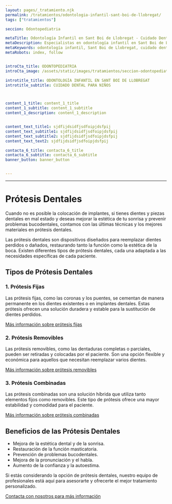 ```yaml
---
layout: pages/_tratamiento.njk
permalink: /tratamientos/odontologia-infantil-sant-boi-de-llobregat/
tags: ["tratamientos"]

seccion: Odontopediatria

metaTitle: Odontología Infantil en Sant Boi de Llobregat - Cuidado Dental para Niños
metaDescription: Especialistas en odontología infantil en Sant Boi de Llobregat. Cuida la salud dental de los más pequeños.
metaKeywords: odontología infantil, Sant Boi de Llobregat, cuidado dental, niños, salud bucal
metaRobots: index, follow


introCta_title: ODONTOPEDIATRIA
introCta_image: /assets/static/images/tratamientos/seccion-odontopediatria.jpg

introtitle_title: ODONTOLOGÍA INFANTIL EN SANT BOI DE LLOBREGAT
introtitle_subtitle: CUIDADO DENTAL PARA NIÑOS



content_1_title: content_1_title
content_1_subtitle: content_1_subtitle
content_1_description: content_1_description


content_text_title1: sjdfijdsidfjsdfoipjdsfpij
content_text_subtitle1: sjdfijdsidfjsdfoipjdsfpij
content_text_subtitle2: sjdfijdsidfjsdfoipjdsfpij
content_text_text2: sjdfijdsidfjsdfoipjdsfpij

contacta_6_title: contacta_6_title
contacta_6_subtitle: contacta_6_subtitle
banner_button: banner_button


---
```


___

# Prótesis Dentales

Cuando no es posible la colocación de implantes, si tienes dientes y piezas dentales en mal estado y deseas mejorar la estética de tu sonrisa y prevenir problemas bucodentales, contamos con las últimas técnicas y los mejores materiales en prótesis dentales.

Las prótesis dentales son dispositivos diseñados para reemplazar dientes perdidos o dañados, restaurando tanto la función como la estética de la boca. Existen diferentes tipos de prótesis dentales, cada una adaptada a las necesidades específicas de cada paciente.

## Tipos de Prótesis Dentales

### 1. Prótesis Fijas

Las prótesis fijas, como las coronas y los puentes, se cementan de manera permanente en los dientes existentes o en implantes dentales. Estas prótesis ofrecen una solución duradera y estable para la sustitución de dientes perdidos.

[Más información sobre prótesis fijas](#)

### 2. Prótesis Removibles

Las prótesis removibles, como las dentaduras completas o parciales, pueden ser retiradas y colocadas por el paciente. Son una opción flexible y económica para aquellos que necesitan reemplazar varios dientes.

[Más información sobre prótesis removibles](#)

### 3. Prótesis Combinadas

Las prótesis combinadas son una solución híbrida que utiliza tanto elementos fijos como removibles. Este tipo de prótesis ofrece una mayor estabilidad y comodidad para el paciente.

[Más información sobre prótesis combinadas](#)

## Beneficios de las Prótesis Dentales

- Mejora de la estética dental y de la sonrisa.
- Restauración de la función masticatoria.
- Prevención de problemas bucodentales.
- Mejora de la pronunciación y el habla.
- Aumento de la confianza y la autoestima.

Si estás considerando la opción de prótesis dentales, nuestro equipo de profesionales está aquí para asesorarte y ofrecerte el mejor tratamiento personalizado.

[Contacta con nosotros para más información](#)
